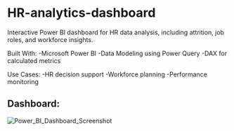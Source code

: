 # HR-analytics-dashboard
Interactive Power BI dashboard for HR data analysis, including attrition, job roles, and workforce insights.

Built With:
-Microsoft Power BI
-Data Modeling using Power Query
-DAX for calculated metrics

Use Cases:
-HR decision support
-Workforce planning
-Performance monitoring

## Dashboard:
![Power_BI_Dashboard_Screenshot](https://ik.imagekit.io/rmlbayysp/1749284455883-ss_wpk3-r4NB.png)
